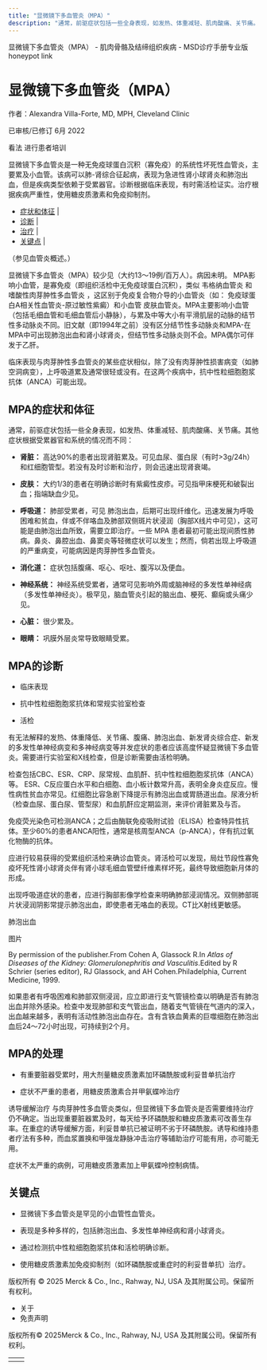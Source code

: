 ```yaml
---
title: "显微镜下多血管炎（MPA）"
description: "通常，前驱症状包括一些全身表现，如发热、体重减轻、肌肉酸痛、关节痛。其他症状根据受累器官和系统的情况而不同："
---
```


﻿显微镜下多血管炎（MPA） - 肌肉骨骼及结缔组织疾病 - MSD诊疗手册专业版 honeypot link

# 显微镜下多血管炎（MPA）

作者：Alexandra Villa-Forte, MD, MPH, Cleveland Clinic

已审核/已修订 6月 2022

看法 进行患者培训

显微镜下多血管炎是一种无免疫球蛋白沉积（寡免疫）的系统性坏死性血管炎，主要累及小血管。该病可以肺-肾综合征起病，表现为急进性肾小球肾炎和肺泡出血，但是疾病类型依赖于受累器官。诊断根据临床表现，有时需活检证实。治疗根据疾病严重性，使用糖皮质激素和免疫抑制剂。

- [症状和体征](#症状和体征_v904711_zh) \|
- [诊断](#诊断_v904729_zh) \|
- [治疗](#治疗_v904746_zh) \|
- [关键点](#关键点_v8496065_zh) \|

（参见血管炎概述。）

显微镜下多血管炎（MPA）较少见（大约13～19例/百万人）。病因未明。 MPA影响小血管，是寡免疫（即组织活检中无免疫球蛋白沉积），类似 韦格纳血管炎 和 嗜酸性肉芽肿性多血管炎 ，这区别于免疫复合物介导的小血管炎（如： 免疫球蛋白A相关性血管炎-原过敏性紫癜）和小血管 皮肤血管炎。MPA主要影响小血管（包括毛细血管和毛细血管后小静脉），与累及中等大小有平滑肌层的动脉的结节性多动脉炎不同。旧文献（即1994年之前）没有区分结节性多动脉炎和MPA-在MPA中可出现肺泡出血和肾小球肾炎，但结节性多动脉炎则不会。MPA偶尔可伴发于乙肝。

临床表现与肉芽肿性多血管炎的某些症状相似，除了没有肉芽肿性损害病变（如肺空洞病变），上呼吸道累及通常很轻或没有。在这两个疾病中，抗中性粒细胞胞浆抗体（ANCA）可能出现。

## MPA的症状和体征

通常，前驱症状包括一些全身表现，如发热、体重减轻、肌肉酸痛、关节痛。其他症状根据受累器官和系统的情况而不同：

- **肾脏：** 高达90%的患者出现肾脏累及。可见血尿、蛋白尿（有时>3g/24h）和红细胞管型。若没有及时诊断和治疗，则会迅速出现肾衰竭。

- **皮肤：** 大约1/3的患者在明确诊断时有紫癜性皮疹。可见指甲床梗死和破裂出血；指端缺血少见。

- **呼吸道：** 肺部受累者，可见 肺泡出血，后期可出现纤维化。迅速发展为呼吸困难和贫血，伴或不伴咯血及肺部双侧斑片状浸润（胸部X线片中可见），这可能是由肺泡出血所致，需要立即治疗。一些 MPA 患者最初可能出现间质性肺病。鼻炎、鼻腔出血、鼻窦炎等轻微症状可以发生；然而，倘若出现上呼吸道的严重病变，可能病因是肉芽肿性多血管炎。

- **消化道：** 症状包括腹痛、呕心、呕吐、腹泻以及便血。

- **神经系统：** 神经系统受累者，通常可见影响外周或脑神经的多发性单神经病（多发性单神经炎）。极罕见，脑血管炎引起的脑出血、梗死、癫痫或头痛少见。

- **心脏：** 很少累及。

- **眼睛：** 巩膜外层炎常导致眼睛受累。


## MPA的诊断

- 临床表现

- 抗中性粒细胞胞浆抗体和常规实验室检查

- 活检


有无法解释的发热、体重降低、关节痛、腹痛、肺泡出血、新发肾炎综合症、新发的多发性单神经病变和多神经病变等并发症状的患者应该高度怀疑显微镜下多血管炎。需要进行实验室和X线检查，但是诊断需要由活检明确。

检查包括CBC、ESR、CRP、尿常规、血肌酐、抗中性粒细胞胞浆抗体（ANCA）等。 ESR、C反应蛋白水平和白细胞、血小板计数常升高，表明全身炎症反应。慢性病性贫血亦常见。红细胞比容急剧下降提示有肺泡出血或胃肠道出血。尿液分析（检查血尿、蛋白尿、管型尿）和血肌酐应定期监测，来评价肾脏累及与否。

免疫荧光染色可检测ANCA；之后由酶联免疫吸附试验（ELISA）检查特异性抗体。至少60%的患者ANCA阳性，通常是核周型ANCA（p-ANCA），伴有抗过氧化物酶的抗体。

应进行较易获得的受累组织活检来确诊血管炎。肾活检可以发现，局灶节段性寡免疫坏死性肾小球肾炎伴有肾小球毛细血管壁纤维素样坏死，最终导致细胞新月体的形成。

出现呼吸道症状的患者，应进行胸部影像学检查来明确肺部浸润情况。双侧肺部斑片状浸润阴影常提示肺泡出血，即使患者无咯血的表现。CT比X射线更敏感。

肺泡出血



图片

By permission of the publisher.From Cohen A, Glassock R.In _Atlas of Diseases of the Kidney: Glomerulonephritis and Vasculitis_.Edited by R Schrier (series editor), RJ Glassock, and AH Cohen.Philadelphia, Current Medicine, 1999.

如果患者有呼吸困难和肺部双侧浸润，应立即进行支气管镜检查以明确是否有肺泡出血并除外感染。检查中发现肺部和支气管出血，随着支气管镜在气道内的深入，出血越来越多，表明有活动性肺泡出血存在。含有含铁血黄素的巨噬细胞在肺泡出血后24～72小时出现，可持续到2个月。

## MPA的处理

- 有重要脏器受累时，用大剂量糖皮质激素加环磷酰胺或利妥昔单抗治疗

- 症状不严重的患者，用糖皮质激素合并甲氨蝶呤治疗


诱导缓解治疗 与肉芽肿性多血管炎类似，但显微镜下多血管炎是否需要维持治疗仍不确定。当出现重要脏器累及时，每天给予环磷酰胺和糖皮质激素可改善生存率。在重症的诱导缓解方面，利妥昔单抗已被证明不劣于环磷酰胺。诱导和维持患者疗法有多种，而血浆置换和甲强龙静脉冲击治疗等辅助治疗可能有用，亦可能无用。

症状不太严重的病例，可用糖皮质激素加上甲氨蝶呤控制病情。

## 关键点

- 显微镜下多血管炎是罕见的小血管性血管炎。

- 表现是多种多样的，包括肺泡出血、多发性单神经病和肾小球肾炎。

- 通过检测抗中性粒细胞胞浆抗体和活检明确诊断。

- 使用糖皮质激素加免疫抑制剂（如环磷酰胺或重症时的利妥昔单抗）治疗。




版权所有 © 2025
Merck & Co., Inc., Rahway, NJ, USA 及其附属公司。保留所有权利。

- 关于
- 免责声明

版权所有© 2025Merck & Co., Inc., Rahway, NJ, USA 及其附属公司。保留所有权利。

|     |     |
| --- | --- |
|  |  |